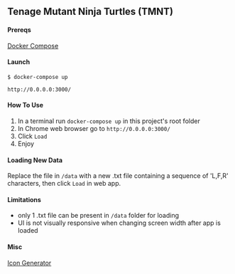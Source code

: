 ## Tenage Mutant Ninja Turtles (TMNT)

#### Prereqs

[Docker Compose](https://docs.docker.com/compose/install/)

#### Launch
```
$ docker-compose up
```
```
http://0.0.0.0:3000/
```

#### How To Use

1. In a terminal run `docker-compose up` in this project's root folder 
2. In Chrome web browser go to `http://0.0.0.0:3000/`
3. Click `Load`
4. Enjoy

#### Loading New Data
Replace the file in `/data` with a new .txt file containing a sequence of 'L,F,R' characters, then click `Load` in web app.

#### Limitations

- only 1 .txt file can be present in `/data` folder for loading
- UI is not visually responsive when changing screen width after app is loaded

#### Misc
[Icon Generator](https://favicon.io/favicon-converter/)
